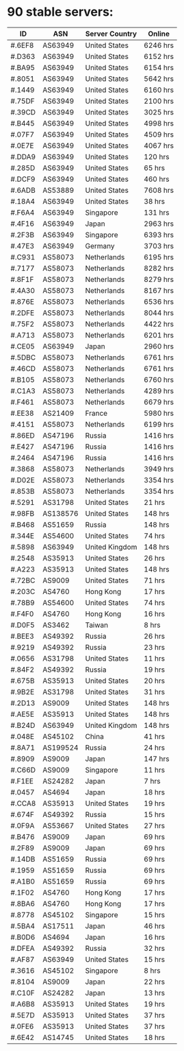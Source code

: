 # 90 stable servers:

| ID | ASN | Server Country | Online |
| ------ | ------ | ------ | ------ |
| #.6EF8 | AS63949 | United States | 6246 hrs |
| #.D363 | AS63949 | United States | 6152 hrs |
| #.BA95 | AS63949 | United States | 6154 hrs |
| #.8051 | AS63949 | United States | 5642 hrs |
| #.1449 | AS63949 | United States | 6160 hrs |
| #.75DF | AS63949 | United States | 2100 hrs |
| #.39CD | AS63949 | United States | 3025 hrs |
| #.B445 | AS63949 | United States | 4998 hrs |
| #.07F7 | AS63949 | United States | 4509 hrs |
| #.0E7E | AS63949 | United States | 4067 hrs |
| #.DDA9 | AS63949 | United States | 120 hrs |
| #.285D | AS63949 | United States | 65 hrs |
| #.DCF9 | AS63949 | United States | 460 hrs |
| #.6ADB | AS53889 | United States | 7608 hrs |
| #.18A4 | AS63949 | United States | 38 hrs |
| #.F6A4 | AS63949 | Singapore | 131 hrs |
| #.4F16 | AS63949 | Japan | 2963 hrs |
| #.2F3B | AS63949 | Singapore | 6393 hrs |
| #.47E3 | AS63949 | Germany | 3703 hrs |
| #.C931 | AS58073 | Netherlands | 6195 hrs |
| #.7177 | AS58073 | Netherlands | 8282 hrs |
| #.8F1F | AS58073 | Netherlands | 8279 hrs |
| #.4A30 | AS58073 | Netherlands | 8167 hrs |
| #.876E | AS58073 | Netherlands | 6536 hrs |
| #.2DFE | AS58073 | Netherlands | 8044 hrs |
| #.75F2 | AS58073 | Netherlands | 4422 hrs |
| #.A713 | AS58073 | Netherlands | 6201 hrs |
| #.CE05 | AS63949 | Japan | 2960 hrs |
| #.5DBC | AS58073 | Netherlands | 6761 hrs |
| #.46CD | AS58073 | Netherlands | 6761 hrs |
| #.B105 | AS58073 | Netherlands | 6760 hrs |
| #.C1A3 | AS58073 | Netherlands | 4289 hrs |
| #.F461 | AS58073 | Netherlands | 6679 hrs |
| #.EE38 | AS21409 | France | 5980 hrs |
| #.4151 | AS58073 | Netherlands | 6199 hrs |
| #.86ED | AS47196 | Russia | 1416 hrs |
| #.E427 | AS47196 | Russia | 1416 hrs |
| #.2464 | AS47196 | Russia | 1416 hrs |
| #.3868 | AS58073 | Netherlands | 3949 hrs |
| #.D02E | AS58073 | Netherlands | 3354 hrs |
| #.853B | AS58073 | Netherlands | 3354 hrs |
| #.5291 | AS31798 | United States | 21 hrs |
| #.98FB | AS138576 | United States | 148 hrs |
| #.B468 | AS51659 | Russia | 148 hrs |
| #.344E | AS54600 | United States | 74 hrs |
| #.5898 | AS63949 | United Kingdom | 148 hrs |
| #.2548 | AS35913 | United States | 26 hrs |
| #.A223 | AS35913 | United States | 148 hrs |
| #.72BC | AS9009 | United States | 71 hrs |
| #.203C | AS4760 | Hong Kong | 17 hrs |
| #.78B9 | AS54600 | United States | 74 hrs |
| #.F4F0 | AS4760 | Hong Kong | 16 hrs |
| #.D0F5 | AS3462 | Taiwan | 8 hrs |
| #.BEE3 | AS49392 | Russia | 26 hrs |
| #.9219 | AS49392 | Russia | 23 hrs |
| #.0656 | AS31798 | United States | 11 hrs |
| #.84F2 | AS49392 | Russia | 19 hrs |
| #.675B | AS35913 | United States | 20 hrs |
| #.9B2E | AS31798 | United States | 31 hrs |
| #.2D13 | AS9009 | United States | 148 hrs |
| #.AE5E | AS35913 | United States | 148 hrs |
| #.B24D | AS63949 | United Kingdom | 148 hrs |
| #.048E | AS45102 | China | 41 hrs |
| #.8A71 | AS199524 | Russia | 24 hrs |
| #.8909 | AS9009 | Japan | 147 hrs |
| #.C66D | AS9009 | Singapore | 11 hrs |
| #.F1EE | AS24282 | Japan | 7 hrs |
| #.0457 | AS4694 | Japan | 18 hrs |
| #.CCA8 | AS35913 | United States | 19 hrs |
| #.674F | AS49392 | Russia | 15 hrs |
| #.0F9A | AS53667 | United States | 27 hrs |
| #.B476 | AS9009 | Japan | 69 hrs |
| #.2F89 | AS9009 | Japan | 69 hrs |
| #.14DB | AS51659 | Russia | 69 hrs |
| #.1959 | AS51659 | Russia | 69 hrs |
| #.A1B0 | AS51659 | Russia | 69 hrs |
| #.1F02 | AS4760 | Hong Kong | 17 hrs |
| #.8BA6 | AS4760 | Hong Kong | 17 hrs |
| #.8778 | AS45102 | Singapore | 15 hrs |
| #.5BA4 | AS17511 | Japan | 46 hrs |
| #.B0D6 | AS4694 | Japan | 16 hrs |
| #.DFEA | AS49392 | Russia | 32 hrs |
| #.AF87 | AS63949 | United States | 15 hrs |
| #.3616 | AS45102 | Singapore | 8 hrs |
| #.8104 | AS9009 | Japan | 22 hrs |
| #.C10F | AS24282 | Japan | 13 hrs |
| #.A6B8 | AS35913 | United States | 19 hrs |
| #.5E7D | AS35913 | United States | 37 hrs |
| #.0FE6 | AS35913 | United States | 37 hrs |
| #.6E42 | AS14745 | United States | 18 hrs |

